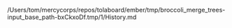 /Users/tom/mercycorps/repos/tolaboard/ember/tmp/broccoli_merge_trees-input_base_path-bxCkxoDf.tmp/1/History.md